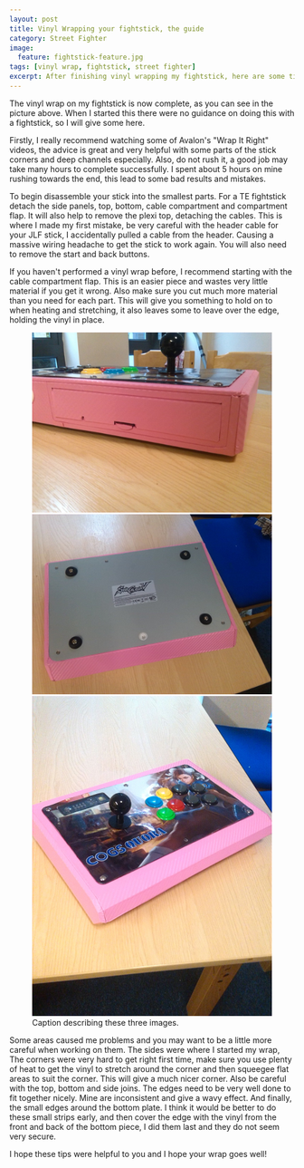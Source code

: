 ```yaml
---
layout: post
title: Vinyl Wrapping your fightstick, the guide
category: Street Fighter
image:
  feature: fightstick-feature.jpg
tags: [vinyl wrap, fightstick, street fighter]
excerpt: After finishing vinyl wrapping my fightstick, here are some tips to help you on a similiar endevour
---
```


The vinyl wrap on my fightstick is now complete, as you can see in the
picture above. When I started this there were no guidance on doing
this with a fightstick, so I will give some here.

Firstly, I really recommend watching some of Avalon's "Wrap It Right"
videos, the advice is great and very helpful with some parts of the
stick corners and deep channels especially. Also, do not rush it, a
good job may take many hours to complete successfully. I spent about 5
hours on mine rushing towards the end, this lead to some bad results
and mistakes.

To begin disassemble your stick into the smallest parts. For a TE
fightstick detach the side panels, top, bottom, cable compartment and
compartment flap. It will also help to remove the plexi top, detaching
the cables. This is where I made my first mistake, be very careful
with the header cable for your JLF stick, I accidentally pulled a
cable from the header. Causing a massive wiring headache to get the
stick to work again. You will also need to remove the start and back
buttons.

If you haven't performed a vinyl wrap before, I recommend starting
with the cable compartment flap. This is an easier piece and wastes
very little material if you get it wrong. Also make sure you cut much
more material than you need for each part. This will give you
something to hold on to when heating and stretching, it also leaves
some to leave over the edge, holding the vinyl in place.

<figure class="third">
	<img src="/images/fightstick-back.jpg">
	<img src="/images/fightstick-bottom.jpg">
	<img src="/images/fightstick-side.jpg">
	<figcaption>Caption describing these three images.</figcaption>
</figure>

Some areas caused me problems and you may want to be a little more
careful when working on them. The sides were where I started my wrap,
The corners were very hard to get right first time, make sure you use
plenty of heat to get the vinyl to stretch around the corner and then
squeegee flat areas to suit the corner. This will give a much nicer
corner. Also be careful with the top, bottom and side joins. The edges
need to be very well done to fit together nicely. Mine are
inconsistent and give a wavy effect. And finally, the small edges
around the bottom plate. I think it would be better to do these small
strips early, and then cover the edge with the vinyl from the front
and back of the bottom piece, I did them last and they do not seem
very secure.

I hope these tips were helpful to you and I hope your wrap goes well!
